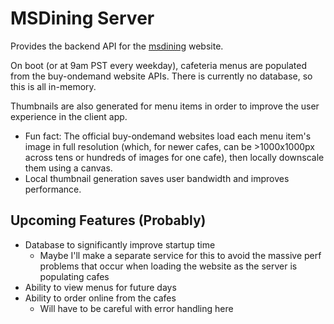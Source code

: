 # MSDining Server

Provides the backend API for the [msdining](https://msdining.frozor.io) website.

On boot (or at 9am PST every weekday), cafeteria menus are populated from the buy-ondemand website
APIs. There is currently no database, so this is all in-memory.

Thumbnails are also generated for menu items in order to improve the user experience in the client app.
- Fun fact: The official buy-ondemand websites load each menu item's image in full resolution (which, for newer cafes, 
can be >1000x1000px across tens or hundreds of images for one cafe), then locally downscale them using a canvas.
- Local thumbnail generation saves user bandwidth and improves performance.

## Upcoming Features (Probably)

- Database to significantly improve startup time
  - Maybe I'll make a separate service for this to avoid the massive perf problems that occur when loading the website 
  as the server is populating cafes
- Ability to view menus for future days
- Ability to order online from the cafes
  - Will have to be careful with error handling here